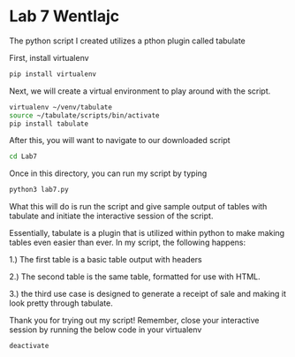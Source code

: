 # Lab 7 Wentlajc

The python script I created utilizes a pthon plugin called tabulate

First, install virtualenv
```bash
pip install virtualenv
```
Next, we will create a virtual environment to play around with the script.

```bash
virtualenv ~/venv/tabulate
source ~/tabulate/scripts/bin/activate
pip install tabulate
```

After this, you will want to navigate to our downloaded script 
```bash
cd Lab7
```
Once in this directory, you can run my script by typing 
```python
python3 lab7.py
```
What this will do is run the script and give sample output of tables with tabulate and initiate the interactive session of the script. 

Essentially, tabulate is a plugin that is utilized within python to make making tables even easier than ever. In my script, the following happens:

1.) The first table is a basic table output with headers 

2.) The second table is the same table, formatted for use with HTML. 

3.) the third use case is designed to generate a receipt of sale and making it look pretty through tabulate.


Thank you for trying out my script! Remember, close your interactive session by running the below code in your virtualenv
```bash
deactivate
```
